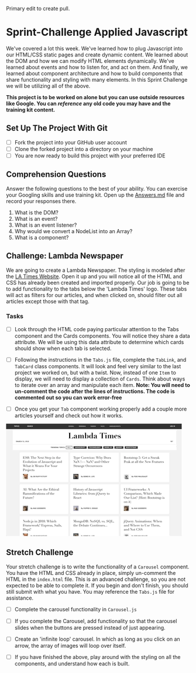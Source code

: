 Primary edit to create pull.

# Sprint-Challenge Applied Javascript

We've covered a lot this week. We've learned how to plug Javascript into our HTML/CSS static pages and create dynamic content. We learned about the DOM and how we can modify HTML elements dynamically. We've learned about events and how to listen for, and act on them. And finally, we learned about component architecture and how to build components that share functionality and styling with many elements. In this Sprint Challenge we will be utilizing all of the above.

**This project is to be worked on alone but you can use outside resources like Google. You can _reference_ any old code you may have and the training kit content.**

## Set Up The Project With Git

* [ ] Fork the project into your GitHub user account
* [ ] Clone the forked project into a directory on your machine
* [ ] You are now ready to build this project with your preferred IDE

## Comprehension Questions

Answer the following questions to the best of your ability. You can exercise your Googling skills and use training kit.  Open up the [Answers.md](Answers.md) file and record your responses there.

1. What is the DOM?
2. What is an event?
3. What is an event listener?
4. Why would we convert a NodeList into an Array?
5. What is a component?

## Challenge: Lambda Newspaper

We are going to create a Lambda Newspaper. The styling is modeled after the [LA Times Website](http://www.latimes.com). Open it up and you will notice all of the HTML and CSS has already been created and imported properly. Our job is going to be to add functionality to the tabs below the 'Lambda Times' logo. These tabs will act as filters for our articles, and when clicked on, should filter out all articles except those with that tag.

### Tasks

- [ ] Look through the HTML code paying particular attention to the Tabs component and the Cards components. You will notice they share a data attribute. We will be using this data attribute to determine which cards should show when each tab is selected.

- [ ] Following the instructions in the `Tabs.js` file, complete the `TabLink`, and `TabCard` class components. It will look and feel very similar to the last project we worked on, but with a twist. Now, instead of one `Item` to display, we will need to display a collection of `Cards`. Think about ways to iterate over an array and manipulate each item.  **Note: You will need to un-comment the code after the lines of instructions.  The code is commented out so you can work error-free**

- [ ] Once you get your `Tab` component working properly add a couple more articles yourself and check out how it works.

![Working Sprint Challenge Gif](./Sprint-Challenge.gif 'Example of working project')

## Stretch Challenge

Your stretch challenge is to write the functionality of a `Carousel` component. You have the HTML and CSS already in place, simply un-comment the HTML in the `index.html` file. This is an advanced challenge, so you are not expected to be able to complete it. If you begin and don't finish, you should still submit with what you have. You may reference the `Tabs.js` file for assistance.

- [ ] Complete the carousel functionality in `Carousel.js`

- [ ] If you complete the Carousel, add functionality so that the carousel slides when the buttons are pressed instead of just appearing.

- [ ] Create an 'infinite loop' carousel. In which as long as you click on an arrow, the array of images will loop over itself.

- [ ] If you have finished the above, play around with the styling on all the components, and understand how each is built.
